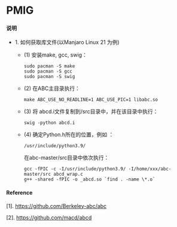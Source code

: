 # PMIG

#### 说明

- 1\.  如何获取库文件(以Manjaro Linux 21 为例)
  - (1) 安装make, gcc, swig：
    ```
    sudo pacman -S make
    sudo pacman -S gcc
    sudo pacman -S swig
    ```
    
  - (2) 在ABC主目录执行：
    ```
    make ABC_USE_NO_READLINE=1 ABC_USE_PIC=1 libabc.so
    ```
    
  - (3) 将 abcd.i文件复制到/src目录中，并在该目录中执行：
    ```
    swig -python abcd.i
    ```
    
  - (4) 确定Python.h所在的位置，例如 ：
    ```
    /usr/include/python3.9/
    ```
    在abc-master/src目录中依次执行：
    ```
    gcc -fPIC -c -I/usr/include/python3.9/ -I/home/xxx/abc-master/src abcd_wrap.c
    g++ -shared -fPIC -o _abcd.so `find . -name \*.o`
    ```
    


#### Reference
[1]. https://github.com/Berkeley-abc/abc

[2]. https://github.com/macd/abcd



